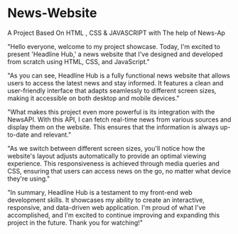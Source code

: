 # News-Website
A Project Based On HTML , CSS &amp; JAVASCRIPT with The help of News-Ap


"Hello everyone, welcome to my project showcase. Today, I'm excited to present 'Headline Hub,' a news website that I've designed and developed from scratch using HTML, CSS, and JavaScript."


"As you can see, Headline Hub is a fully functional news website that allows users to access the latest news and stay informed. It features a clean and user-friendly interface that adapts seamlessly to different screen sizes, making it accessible on both desktop and mobile devices."


"What makes this project even more powerful is its integration with the NewsAPI. With this API, I can fetch real-time news from various sources and display them on the website. This ensures that the information is always up-to-date and relevant."


"As we switch between different screen sizes, you'll notice how the website's layout adjusts automatically to provide an optimal viewing experience. This responsiveness is achieved through media queries and CSS, ensuring that users can access news on the go, no matter what device they're using."


"In summary, Headline Hub is a testament to my front-end web development skills. It showcases my ability to create an interactive, responsive, and data-driven web application. I'm proud of what I've accomplished, and I'm excited to continue improving and expanding this project in the future. Thank you for watching!"

